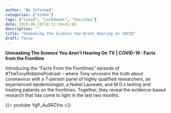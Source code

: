 ```yaml
---
author: "Be Informed"
categories: ["Video"]
tags: ["Covid", "Lockdowns", "Vaccines"]
date: 2020-06-18T18:13:29+01:00
description: ""
title: "Unmasking the Science You Arent Hearing on COVID"
draft: false
---
```


**Unmasking The Science You Aren’t Hearing On TV | COVID-19 : Facts from the Frontline**

Introducing the “Facts From the Frontlines” episode of #TheTonyRobbinsPodcast – where Tony uncovers the truth about coronavirus with a 7-person panel of highly qualified researchers, an experienced epidemiologist, a Nobel Laureate, and M.D.s testing and treating patients on the frontlines. Together, they reveal the evidence-based research that has come to light in the last two months.

{{< youtube YgP_Au5RZVw >}}
